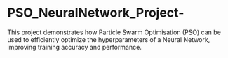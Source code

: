 # PSO_NeuralNetwork_Project-
This project demonstrates how Particle Swarm Optimisation (PSO) can be used to efficiently optimize the hyperparameters of a Neural Network, improving training accuracy and performance.
